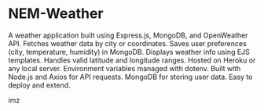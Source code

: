 # NEM-Weather

A weather application built using Express.js, MongoDB, and OpenWeather API.
Fetches weather data by city or coordinates.
Saves user preferences (city, temperature, humidity) in MongoDB.
Displays weather info using EJS templates.
Handles valid latitude and longitude ranges.
Hosted on Heroku or any local server.
Environment variables managed with dotenv.
Built with Node.js and Axios for API requests.
MongoDB for storing user data.
Easy to deploy and extend.


imz
